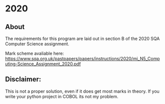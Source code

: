 # 2020
## About
The requirements for this program are laid out in section B of the 2020 SQA Computer Science assignment.

Mark scheme avaliable here: https://www.sqa.org.uk/pastpapers/papers/instructions/2020/mi_N5_Computing-Science_Assignment_2020.pdf

## Disclaimer:
This is not a proper solution, even if it does get most marks in theory. If you write your python project in COBOL its not my problem.

